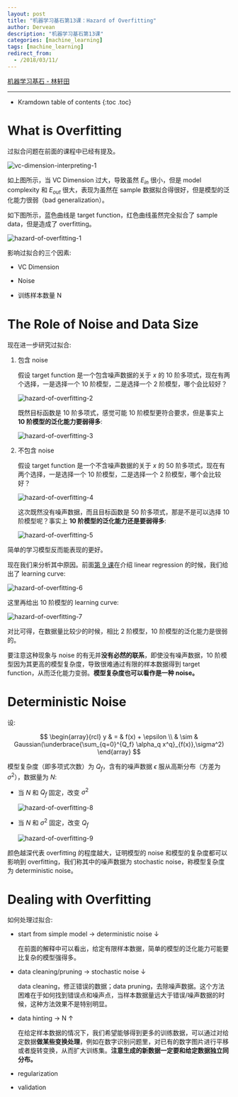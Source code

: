 ```yaml
---
layout: post
title: "机器学习基石第13课：Hazard of Overfitting"
author: Dervean
description: "机器学习基石第13课"
categories: [machine_learning]
tags: [machine_learning]
redirect_from:
  - /2018/03/11/
---
```


[机器学习基石 - 林轩田](https://www.csie.ntu.edu.tw/~htlin/course/mlfound17fall/)

---

* Kramdown table of contents
{:toc .toc}

# What is Overfitting

过拟合问题在前面的课程中已经有提及。

![vc-dimension-interpreting-1](/images/machine-learning-foundations/vc-dimension-interpreting-1.png "VC Dimension")

如上图所示，当 VC Dimension 过大，导致虽然 $E_{in}$ 很小，但是 model complexity 和 $E_{out}$ 很大，表现为虽然在 sample 数据拟合得很好，但是模型的泛化能力很弱（bad generalization）。

如下图所示，蓝色曲线是 target function，红色曲线虽然完全拟合了 sample data，但是造成了 overfitting。

![hazard-of-overfitting-1](/images/machine-learning-foundations/hazard-of-overfitting-1.png "overfitting")

影响过拟合的三个因素:

- VC Dimension 

- Noise

- 训练样本数量 N

# The Role of Noise and Data Size 

现在进一步研究过拟合:

1. 包含 noise

   假设 target function 是一个包含噪声数据的关于 $x$ 的 10 阶多项式，现在有两个选择，一是选择一个 10 阶模型，二是选择一个 2 阶模型，哪个会比较好？

   ![hazard-of-overfitting-2](/images/machine-learning-foundations/hazard-of-overfitting-2.png "一个包含噪声数据的 10 阶多项式")

   既然目标函数是 10 阶多项式，感觉可能 10 阶模型更符合要求，但是事实上 **10 阶模型的泛化能力要弱得多**:

   ![hazard-of-overfitting-3](/images/machine-learning-foundations/hazard-of-overfitting-3.png "对比下来 2 阶模型泛化能力要强")

2. 不包含 noise

   假设 target function 是一个不含噪声数据的关于 $x$ 的 50 阶多项式，现在有两个选择，一是选择一个 10 阶模型，二是选择一个 2 阶模型，哪个会比较好？

   ![hazard-of-overfitting-4](/images/machine-learning-foundations/hazard-of-overfitting-4.png "一个不含噪声数据的 50 阶多项式")

   这次既然没有噪声数据，而且目标函数是 50 阶多项式，那是不是可以选择 10 阶模型呢？事实上 **10 阶模型的泛化能力还是要弱得多**:

   ![hazard-of-overfitting-5](/images/machine-learning-foundations/hazard-of-overfitting-5.png "对比下来 2 阶模型泛化能力要强")

简单的学习模型反而能表现的更好。

现在我们来分析其中原因。前面[第 9 课](https://dervean.github.io/blog/2018/02/18/ML-foundations-09-linear-regression/)在介绍 linear regression 的时候，我们给出了 learning curve:

![hazard-of-overfitting-6](/images/machine-learning-foundations/hazard-of-overfitting-6.png "2 阶模型的 learning curve")

这里再给出 10 阶模型的 learning curve:

![hazard-of-overfitting-7](/images/machine-learning-foundations/hazard-of-overfitting-7.png "10 阶模型的 learning curve")

对比可得，在数据量比较少的时候，相比 2 阶模型，10 阶模型的泛化能力是很弱的。

要注意这种现象与 noise 的有无并**没有必然的联系**，即使没有噪声数据，10 阶模型因为其更高的模型复杂度，导致很难通过有限的样本数据得到 target function，从而泛化能力变弱。**模型复杂度也可以看作是一种 noise。**

# Deterministic Noise

设:

$$
\begin{array}{rcl}
y & =    & f(x) + \epsilon \\
  & \sim & Gaussian(\underbrace{\sum_{q=0}^{Q_f} \alpha_q x^q}_{f(x)},\sigma^2)
\end{array}
$$ 

模型复杂度（即多项式次数）为 $Q_f$，含有的噪声数据 $\epsilon$ 服从高斯分布（方差为 $\sigma^2$），数据量为 $N$:

- 当 $N$ 和 $Q_f$ 固定，改变 $\sigma^2$

  ![hazard-of-overfitting-8](/images/machine-learning-foundations/hazard-of-overfitting-8.png "stochastic noise")

- 当 $N$ 和 $\sigma^2$ 固定，改变 $Q_f$ 

  ![hazard-of-overfitting-9](/images/machine-learning-foundations/hazard-of-overfitting-9.png "deterministic noise")

颜色越深代表 overfitting 的程度越大，证明模型的 noise 和模型的复杂度都可以影响到 overfitting，我们称其中的噪声数据为 stochastic noise，称模型复杂度为 deterministic noise。


# Dealing with Overfitting

如何处理过拟合:

- start from simple model $\longrightarrow$ deterministic noise $\downarrow$

  在前面的解释中可以看出，给定有限样本数据，简单的模型的泛化能力可能要比复杂的模型强得多。

- data cleaning/pruning $\longrightarrow$ stochastic noise $\downarrow$

  data cleaning，修正错误的数据；data pruning，去除噪声数据。这个方法困难在于如何找到错误点和噪声点，当样本数据量远大于错误/噪声数据的时候，这种方法效果不是特别明显。
  
- data hinting $\longrightarrow$ N $\uparrow$

  在给定样本数据的情况下，我们希望能够得到更多的训练数据，可以通过对给定数据**做某些变换处理**，例如在数字识别问题里，对已有的数字图片进行平移或者旋转变换，从而扩大训练集。**注意生成的新数据一定要和给定数据独立同分布。**

- regularization

- validation













